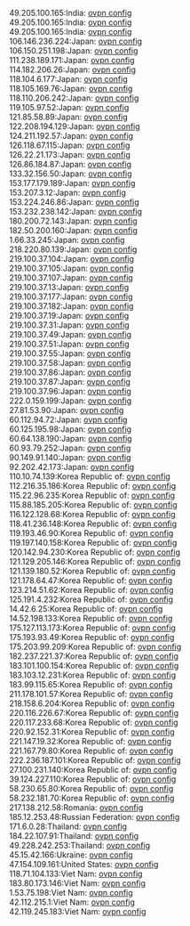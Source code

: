 49.205.100.165:India: [ovpn config](vpn/49_205_100_165.ovpn)  
49.205.100.165:India: [ovpn config](vpn/49_205_100_165.ovpn)  
49.205.100.165:India: [ovpn config](vpn/49_205_100_165.ovpn)  
106.146.236.224:Japan: [ovpn config](vpn/106_146_236_224.ovpn)  
106.150.251.198:Japan: [ovpn config](vpn/106_150_251_198.ovpn)  
111.238.189.171:Japan: [ovpn config](vpn/111_238_189_171.ovpn)  
114.182.206.26:Japan: [ovpn config](vpn/114_182_206_26.ovpn)  
118.104.6.177:Japan: [ovpn config](vpn/118_104_6_177.ovpn)  
118.105.169.76:Japan: [ovpn config](vpn/118_105_169_76.ovpn)  
118.110.206.242:Japan: [ovpn config](vpn/118_110_206_242.ovpn)  
119.105.97.52:Japan: [ovpn config](vpn/119_105_97_52.ovpn)  
121.85.58.89:Japan: [ovpn config](vpn/121_85_58_89.ovpn)  
122.208.194.129:Japan: [ovpn config](vpn/122_208_194_129.ovpn)  
124.211.192.57:Japan: [ovpn config](vpn/124_211_192_57.ovpn)  
126.118.67.115:Japan: [ovpn config](vpn/126_118_67_115.ovpn)  
126.22.21.173:Japan: [ovpn config](vpn/126_22_21_173.ovpn)  
126.86.184.87:Japan: [ovpn config](vpn/126_86_184_87.ovpn)  
133.32.156.50:Japan: [ovpn config](vpn/133_32_156_50.ovpn)  
153.177.179.189:Japan: [ovpn config](vpn/153_177_179_189.ovpn)  
153.207.3.12:Japan: [ovpn config](vpn/153_207_3_12.ovpn)  
153.224.246.86:Japan: [ovpn config](vpn/153_224_246_86.ovpn)  
153.232.238.142:Japan: [ovpn config](vpn/153_232_238_142.ovpn)  
180.200.72.143:Japan: [ovpn config](vpn/180_200_72_143.ovpn)  
182.50.200.160:Japan: [ovpn config](vpn/182_50_200_160.ovpn)  
1.66.33.245:Japan: [ovpn config](vpn/1_66_33_245.ovpn)  
218.220.80.139:Japan: [ovpn config](vpn/218_220_80_139.ovpn)  
219.100.37.104:Japan: [ovpn config](vpn/219_100_37_104.ovpn)  
219.100.37.105:Japan: [ovpn config](vpn/219_100_37_105.ovpn)  
219.100.37.107:Japan: [ovpn config](vpn/219_100_37_107.ovpn)  
219.100.37.13:Japan: [ovpn config](vpn/219_100_37_13.ovpn)  
219.100.37.177:Japan: [ovpn config](vpn/219_100_37_177.ovpn)  
219.100.37.182:Japan: [ovpn config](vpn/219_100_37_182.ovpn)  
219.100.37.19:Japan: [ovpn config](vpn/219_100_37_19.ovpn)  
219.100.37.31:Japan: [ovpn config](vpn/219_100_37_31.ovpn)  
219.100.37.49:Japan: [ovpn config](vpn/219_100_37_49.ovpn)  
219.100.37.51:Japan: [ovpn config](vpn/219_100_37_51.ovpn)  
219.100.37.55:Japan: [ovpn config](vpn/219_100_37_55.ovpn)  
219.100.37.58:Japan: [ovpn config](vpn/219_100_37_58.ovpn)  
219.100.37.86:Japan: [ovpn config](vpn/219_100_37_86.ovpn)  
219.100.37.87:Japan: [ovpn config](vpn/219_100_37_87.ovpn)  
219.100.37.96:Japan: [ovpn config](vpn/219_100_37_96.ovpn)  
222.0.159.199:Japan: [ovpn config](vpn/222_0_159_199.ovpn)  
27.81.53.90:Japan: [ovpn config](vpn/27_81_53_90.ovpn)  
60.112.94.72:Japan: [ovpn config](vpn/60_112_94_72.ovpn)  
60.125.195.98:Japan: [ovpn config](vpn/60_125_195_98.ovpn)  
60.64.138.190:Japan: [ovpn config](vpn/60_64_138_190.ovpn)  
60.93.79.252:Japan: [ovpn config](vpn/60_93_79_252.ovpn)  
90.149.91.140:Japan: [ovpn config](vpn/90_149_91_140.ovpn)  
92.202.42.173:Japan: [ovpn config](vpn/92_202_42_173.ovpn)  
110.10.74.139:Korea Republic of: [ovpn config](vpn/110_10_74_139.ovpn)  
112.216.35.186:Korea Republic of: [ovpn config](vpn/112_216_35_186.ovpn)  
115.22.96.235:Korea Republic of: [ovpn config](vpn/115_22_96_235.ovpn)  
115.88.185.205:Korea Republic of: [ovpn config](vpn/115_88_185_205.ovpn)  
116.122.128.68:Korea Republic of: [ovpn config](vpn/116_122_128_68.ovpn)  
118.41.236.148:Korea Republic of: [ovpn config](vpn/118_41_236_148.ovpn)  
119.193.46.90:Korea Republic of: [ovpn config](vpn/119_193_46_90.ovpn)  
119.197.140.158:Korea Republic of: [ovpn config](vpn/119_197_140_158.ovpn)  
120.142.94.230:Korea Republic of: [ovpn config](vpn/120_142_94_230.ovpn)  
121.129.205.146:Korea Republic of: [ovpn config](vpn/121_129_205_146.ovpn)  
121.139.180.52:Korea Republic of: [ovpn config](vpn/121_139_180_52.ovpn)  
121.178.64.47:Korea Republic of: [ovpn config](vpn/121_178_64_47.ovpn)  
123.214.51.62:Korea Republic of: [ovpn config](vpn/123_214_51_62.ovpn)  
125.191.4.232:Korea Republic of: [ovpn config](vpn/125_191_4_232.ovpn)  
14.42.6.25:Korea Republic of: [ovpn config](vpn/14_42_6_25.ovpn)  
14.52.198.133:Korea Republic of: [ovpn config](vpn/14_52_198_133.ovpn)  
175.127.113.173:Korea Republic of: [ovpn config](vpn/175_127_113_173.ovpn)  
175.193.93.49:Korea Republic of: [ovpn config](vpn/175_193_93_49.ovpn)  
175.203.99.209:Korea Republic of: [ovpn config](vpn/175_203_99_209.ovpn)  
182.237.221.37:Korea Republic of: [ovpn config](vpn/182_237_221_37.ovpn)  
183.101.100.154:Korea Republic of: [ovpn config](vpn/183_101_100_154.ovpn)  
183.103.12.231:Korea Republic of: [ovpn config](vpn/183_103_12_231.ovpn)  
183.99.115.65:Korea Republic of: [ovpn config](vpn/183_99_115_65.ovpn)  
211.178.101.57:Korea Republic of: [ovpn config](vpn/211_178_101_57.ovpn)  
218.158.6.204:Korea Republic of: [ovpn config](vpn/218_158_6_204.ovpn)  
220.116.226.67:Korea Republic of: [ovpn config](vpn/220_116_226_67.ovpn)  
220.117.233.68:Korea Republic of: [ovpn config](vpn/220_117_233_68.ovpn)  
220.92.152.31:Korea Republic of: [ovpn config](vpn/220_92_152_31.ovpn)  
221.147.19.32:Korea Republic of: [ovpn config](vpn/221_147_19_32.ovpn)  
221.167.79.80:Korea Republic of: [ovpn config](vpn/221_167_79_80.ovpn)  
222.236.187.101:Korea Republic of: [ovpn config](vpn/222_236_187_101.ovpn)  
27.100.231.140:Korea Republic of: [ovpn config](vpn/27_100_231_140.ovpn)  
39.124.227.110:Korea Republic of: [ovpn config](vpn/39_124_227_110.ovpn)  
58.230.65.80:Korea Republic of: [ovpn config](vpn/58_230_65_80.ovpn)  
58.232.181.70:Korea Republic of: [ovpn config](vpn/58_232_181_70.ovpn)  
217.138.212.58:Romania: [ovpn config](vpn/217_138_212_58.ovpn)  
185.12.253.48:Russian Federation: [ovpn config](vpn/185_12_253_48.ovpn)  
171.6.0.28:Thailand: [ovpn config](vpn/171_6_0_28.ovpn)  
184.22.107.91:Thailand: [ovpn config](vpn/184_22_107_91.ovpn)  
49.228.242.253:Thailand: [ovpn config](vpn/49_228_242_253.ovpn)  
45.15.42.166:Ukraine: [ovpn config](vpn/45_15_42_166.ovpn)  
47.154.109.161:United States: [ovpn config](vpn/47_154_109_161.ovpn)  
118.71.104.133:Viet Nam: [ovpn config](vpn/118_71_104_133.ovpn)  
183.80.173.146:Viet Nam: [ovpn config](vpn/183_80_173_146.ovpn)  
1.53.75.198:Viet Nam: [ovpn config](vpn/1_53_75_198.ovpn)  
42.112.215.1:Viet Nam: [ovpn config](vpn/42_112_215_1.ovpn)  
42.119.245.183:Viet Nam: [ovpn config](vpn/42_119_245_183.ovpn)  
